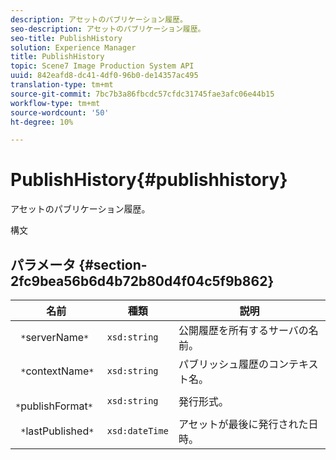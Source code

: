 ```yaml
---
description: アセットのパブリケーション履歴。
seo-description: アセットのパブリケーション履歴。
seo-title: PublishHistory
solution: Experience Manager
title: PublishHistory
topic: Scene7 Image Production System API
uuid: 842eafd8-dc41-4df0-96b0-de14357ac495
translation-type: tm+mt
source-git-commit: 7bc7b3a86fbcdc57cfdc31745fae3afc06e44b15
workflow-type: tm+mt
source-wordcount: '50'
ht-degree: 10%

---
```



# PublishHistory{#publishhistory}

アセットのパブリケーション履歴。

構文

## パラメータ {#section-2fc9bea56b6d4b72b80d4f04c5f9b862}

| 名前 | 種類 | 説明 |
|---|---|---|
| ` *`serverName`*` | `xsd:string` | 公開履歴を所有するサーバの名前。 |
| ` *`contextName`*` | `xsd:string` | パブリッシュ履歴のコンテキスト名。 |
| ` *`publishFormat`*` | `xsd:string` | 発行形式。 |
| ` *`lastPublished`*` | `xsd:dateTime` | アセットが最後に発行された日時。 |

